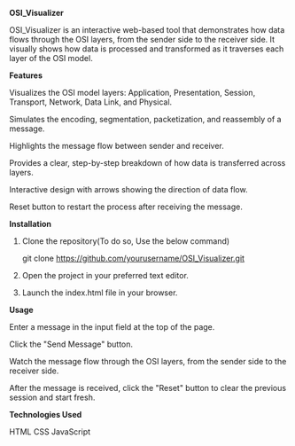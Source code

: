 **OSI_Visualizer**

OSI_Visualizer is an interactive web-based tool that demonstrates how data flows through the OSI layers, from the sender side to the receiver side. It visually shows how data is processed and transformed as it traverses each layer of the OSI model.

**Features**

Visualizes the OSI model layers: Application, Presentation, Session, Transport, Network, Data Link, and Physical.

Simulates the encoding, segmentation, packetization, and reassembly of a message.

Highlights the message flow between sender and receiver.

Provides a clear, step-by-step breakdown of how data is transferred across layers.

Interactive design with arrows showing the direction of data flow.

Reset button to restart the process after receiving the message.


**Installation**

1. Clone the repository(To do so, Use the below command)

   git clone https://github.com/yourusername/OSI_Visualizer.git

2. Open the project in your preferred text editor.

3. Launch the index.html file in your browser.


**Usage**

Enter a message in the input field at the top of the page.

Click the "Send Message" button.

Watch the message flow through the OSI layers, from the sender side to the receiver side.

After the message is received, click the "Reset" button to clear the previous session and start fresh.


**Technologies Used**

HTML
CSS
JavaScript
